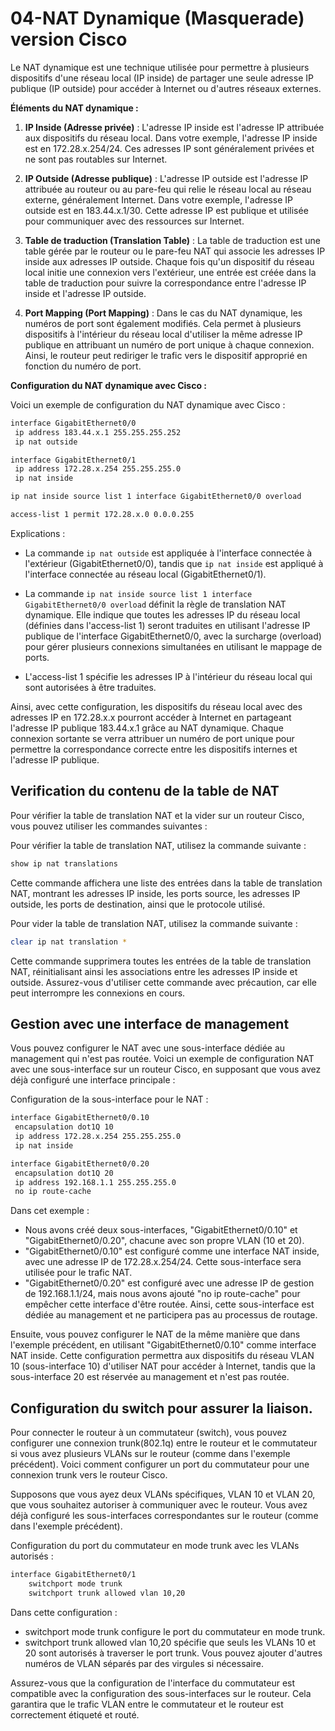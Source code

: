 # 04-NAT Dynamique (Masquerade) version Cisco

Le NAT dynamique est une technique utilisée pour permettre à plusieurs dispositifs d'une réseau local (IP inside) de partager une seule adresse IP publique (IP outside) pour accéder à Internet ou d'autres réseaux externes.

**Éléments du NAT dynamique :**

1. **IP Inside (Adresse privée)** : L'adresse IP inside est l'adresse IP attribuée aux dispositifs du réseau local. Dans votre exemple, l'adresse IP inside est en 172.28.x.254/24. Ces adresses IP sont généralement privées et ne sont pas routables sur Internet.

2. **IP Outside (Adresse publique)** : L'adresse IP outside est l'adresse IP attribuée au routeur ou au pare-feu qui relie le réseau local au réseau externe, généralement Internet. Dans votre exemple, l'adresse IP outside est en 183.44.x.1/30. Cette adresse IP est publique et utilisée pour communiquer avec des ressources sur Internet.

3. **Table de traduction (Translation Table)** : La table de traduction est une table gérée par le routeur ou le pare-feu NAT qui associe les adresses IP inside aux adresses IP outside. Chaque fois qu'un dispositif du réseau local initie une connexion vers l'extérieur, une entrée est créée dans la table de traduction pour suivre la correspondance entre l'adresse IP inside et l'adresse IP outside.

4. **Port Mapping (Port Mapping)** : Dans le cas du NAT dynamique, les numéros de port sont également modifiés. Cela permet à plusieurs dispositifs à l'intérieur du réseau local d'utiliser la même adresse IP publique en attribuant un numéro de port unique à chaque connexion. Ainsi, le routeur peut rediriger le trafic vers le dispositif approprié en fonction du numéro de port.

**Configuration du NAT dynamique avec Cisco :**

Voici un exemple de configuration du NAT dynamique avec Cisco :

```bash
interface GigabitEthernet0/0
 ip address 183.44.x.1 255.255.255.252
 ip nat outside

interface GigabitEthernet0/1
 ip address 172.28.x.254 255.255.255.0
 ip nat inside

ip nat inside source list 1 interface GigabitEthernet0/0 overload

access-list 1 permit 172.28.x.0 0.0.0.255
```

Explications :

- La commande `ip nat outside` est appliquée à l'interface connectée à l'extérieur (GigabitEthernet0/0), tandis que `ip nat inside` est appliqué à l'interface connectée au réseau local (GigabitEthernet0/1).

- La commande `ip nat inside source list 1 interface GigabitEthernet0/0 overload` définit la règle de translation NAT dynamique. Elle indique que toutes les adresses IP du réseau local (définies dans l'access-list 1) seront traduites en utilisant l'adresse IP publique de l'interface GigabitEthernet0/0, avec la surcharge (overload) pour gérer plusieurs connexions simultanées en utilisant le mappage de ports.

- L'access-list 1 spécifie les adresses IP à l'intérieur du réseau local qui sont autorisées à être traduites.

Ainsi, avec cette configuration, les dispositifs du réseau local avec des adresses IP en 172.28.x.x pourront accéder à Internet en partageant l'adresse IP publique 183.44.x.1 grâce au NAT dynamique. Chaque connexion sortante se verra attribuer un numéro de port unique pour permettre la correspondance correcte entre les dispositifs internes et l'adresse IP publique.

## Verification du contenu de la table de NAT

Pour vérifier la table de translation NAT et la vider sur un routeur Cisco, vous pouvez utiliser les commandes suivantes :

Pour vérifier la table de translation NAT, utilisez la commande suivante :
```bash
show ip nat translations
```

Cette commande affichera une liste des entrées dans la table de translation NAT, montrant les adresses IP inside, les ports source, les adresses IP outside, les ports de destination, ainsi que le protocole utilisé.

Pour vider la table de translation NAT, utilisez la commande suivante :
```bash
clear ip nat translation *
```

Cette commande supprimera toutes les entrées de la table de translation NAT, réinitialisant ainsi les associations entre les adresses IP inside et outside. Assurez-vous d'utiliser cette commande avec précaution, car elle peut interrompre les connexions en cours.

## Gestion avec une interface de management

Vous pouvez configurer le NAT avec une sous-interface dédiée au management qui n'est pas routée. Voici un exemple de configuration NAT avec une sous-interface sur un routeur Cisco, en supposant que vous avez déjà configuré une interface principale :

Configuration de la sous-interface pour le NAT :

```bash
interface GigabitEthernet0/0.10
 encapsulation dot1Q 10
 ip address 172.28.x.254 255.255.255.0
 ip nat inside

interface GigabitEthernet0/0.20
 encapsulation dot1Q 20
 ip address 192.168.1.1 255.255.255.0
 no ip route-cache
```

Dans cet exemple :

- Nous avons créé deux sous-interfaces, "GigabitEthernet0/0.10" et "GigabitEthernet0/0.20", chacune avec son propre VLAN (10 et 20).
- "GigabitEthernet0/0.10" est configuré comme une interface NAT inside, avec une adresse IP de 172.28.x.254/24. Cette sous-interface sera utilisée pour le trafic NAT.
- "GigabitEthernet0/0.20" est configuré avec une adresse IP de gestion de 192.168.1.1/24, mais nous avons ajouté "no ip route-cache" pour empêcher cette interface d'être routée. Ainsi, cette sous-interface est dédiée au management et ne participera pas au processus de routage.

Ensuite, vous pouvez configurer le NAT de la même manière que dans l'exemple précédent, en utilisant "GigabitEthernet0/0.10" comme interface NAT inside. Cette configuration permettra aux dispositifs du réseau VLAN 10 (sous-interface 10) d'utiliser NAT pour accéder à Internet, tandis que la sous-interface 20 est réservée au management et n'est pas routée.

## Configuration du switch pour assurer la liaison.

Pour connecter le routeur à un commutateur (switch), vous pouvez configurer une connexion trunk(802.1q) entre le routeur et le commutateur si vous avez plusieurs VLANs sur le routeur (comme dans l'exemple précédent). Voici comment configurer un port du commutateur pour une connexion trunk vers le routeur Cisco.

Supposons que vous ayez deux VLANs spécifiques, VLAN 10 et VLAN 20, que vous souhaitez autoriser à communiquer avec le routeur. Vous avez déjà configuré les sous-interfaces correspondantes sur le routeur (comme dans l'exemple précédent).

Configuration du port du commutateur en mode trunk avec les VLANs autorisés :

```bash
interface GigabitEthernet0/1
    switchport mode trunk
    switchport trunk allowed vlan 10,20
```
Dans cette configuration :

- switchport mode trunk configure le port du commutateur en mode trunk.
- switchport trunk allowed vlan 10,20 spécifie que seuls les VLANs 10 et 20 sont autorisés à traverser le port trunk. Vous pouvez ajouter d'autres numéros de VLAN séparés par des virgules si nécessaire.

Assurez-vous que la configuration de l'interface du commutateur est compatible avec la configuration des sous-interfaces sur le routeur. Cela garantira que le trafic VLAN entre le commutateur et le routeur est correctement étiqueté et routé.